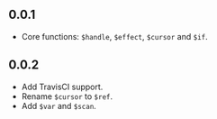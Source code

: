 ## 0.0.1

- Core functions: `$handle`, `$effect`, `$cursor` and `$if`.

## 0.0.2

- Add TravisCI support.
- Rename `$cursor` to `$ref`.
- Add `$var` and `$scan`.